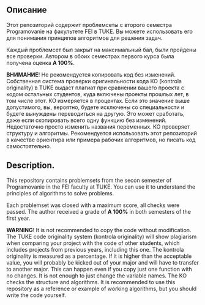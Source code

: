 ## Описание
Этот репозиторий содержит проблемсеты с второго семестра Programovanie на факультете FEI в TUKE. Вы можете использовать его для понимания принципов алгоритмов для решения задач. 

Каждый проблемсет был закрыт на максимальный бал, были пройдены все проверки. Автором в обоих семестрах первого курса была получена оценка **A 100%**.

**ВНИМАНИЕ**! Не рекомендуется копировать код без изменений. Собственная система проверки оригинальности кода КО (kontrola originality) в TUKE выдаст плагиат при сравнении вашего проекта с кодом остальных студентов, куда включены проекты прошлых лет, в том числе этот. КО измеряется в процентах. Если это значение выше допустимого, вы, вероятно, будете исключены со специальности и будете вынуждены переводиться на другую. Это может сработать, даже если скопировать всего одну функцию без изменений. Недостаточно просто изменить названия переменных. КО проверяет структуру и алгоритмы. Рекомендуется использовать этот репозиторий в качестве ориентира или примера рабочих алгоритмов, но писать код самостоятельно. 

## Description.
This repository contains problemsets from the secon semester of Programovanie in the FEI faculty at TUKE. You can use it to understand the principles of algorithms to solve problems. 

Each problemset was closed with a maximum score, all checks were passed. The author received a grade of **A 100%** in both semesters of the first year.

**WARNING**! It is not recommended to copy the code without modification. The TUKE code originality system (kontrola originality) will show plagiarism when comparing your project with the code of other students, which includes projects from previous years, including this one. The kontrola originality is measured as a percentage. If it is higher than the acceptable value, you will probably be kicked out of your major and will have to transfer to another major. This can happen even if you copy just one function with no changes. It is not enough to just change the variable names. The KO checks the structure and algorithms. It is recommended to use this repository as a reference or example of working algorithms, but you should write the code yourself. 

